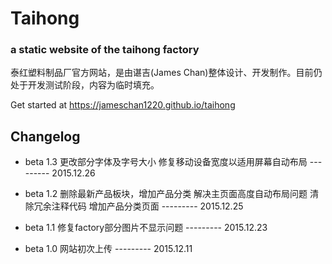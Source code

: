 # Taihong
### a static website of the taihong factory

泰红塑料制品厂官方网站，是由谌吉(James Chan)整体设计、开发制作。目前仍处于开发测试阶段，内容为临时填充。

Get started at https://jameschan1220.github.io/taihong

## Changelog

- beta 1.3 更改部分字体及字号大小
		   修复移动设备宽度以适用屏幕自动布局	--------- 2015.12.26

- beta 1.2 删除最新产品板块，增加产品分类
		   解决主页面高度自动布局问题
		   清除冗余注释代码
		   增加产品分类页面 					--------- 2015.12.25

- beta 1.1 修复factory部分图片不显示问题  		--------- 2015.12.23

- beta 1.0 网站初次上传 						--------- 2015.12.11
		 
